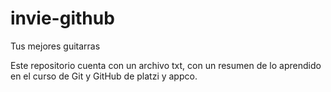 # invie-github
Tus mejores guitarras

Este repositorio cuenta con un archivo txt, con un resumen de lo aprendido en el curso de Git y GitHub de platzi y appco.

